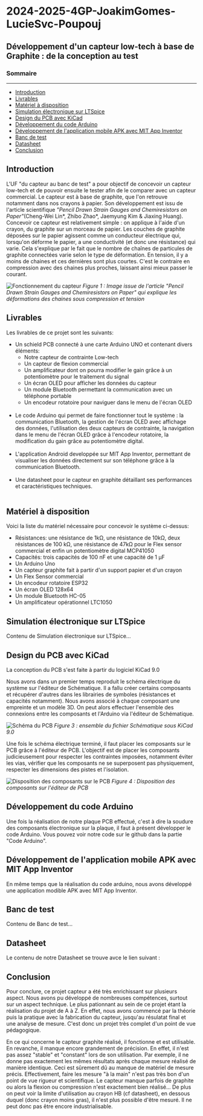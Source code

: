 <!DOCTYPE html>
<html lang="fr">
<head>
  <meta charset="UTF-8">
</head>

<body>

# 2024-2025-4GP-JoakimGomes-LucieSvc-Poupouj
## Développement d'un capteur low-tech à base de Graphite : de la conception au test

### Sommaire
<hr/>
<ul>
<li> <a href="#Introduction">Introduction </a></li>
<li> <a href="#Livrables">Livrables </a></li>
<li> <a href="#Matériel à disposition">Matériel à disposition </a></li>
<li> <a href="#Simulation électronique sur LTSpice">Simulation électronique sur LTSpice </a></li>
<li> <a href="#Design du PCB avec KiCad">Design du PCB avec KiCad </a></li>
<li> <a href="#Développement du code Arduino">Développement du code Arduino </a></li>
<li> <a href="#Développement de l'application mobile APK avec MIT App Inventor">Développement de l'application mobile APK avec MIT App Inventor </a></li>
<li> <a href="#Banc de test">Banc de test </a></li>
<li> <a href="#Datasheet">Datasheet </a></li>
<li> <a href="#Conclusion">Conclusion </a></li>
</ul>

<h2 id="Introduction">Introduction</h2>

<p>L'UF "du capteur au banc de test" a pour objectif de concevoir un capteur low-tech et de pouvoir ensuite le tester afin de le comparer avec un capteur commercial. Le capteur est à base de graphite, que l'on retrouve notamment dans nos crayons à papier. Son développement est issu de l'article scientifique <i>"Pencil Drawn Strain Gauges and Chemiresistors on Paper"</i>(Cheng-Wei Lin*, Zhibo Zhao*, Jaemyung Kim & Jiaxing Huang). Concevoir ce capteur est relativement simple : on applique à l'aide d'un crayon, du graphite sur un morceau de papier. Les couches de graphite déposées sur le papier agissent comme un conducteur électrique qui, lorsqu'on déforme le papier, a une conductivité (et donc une résistance) qui varie. Cela s'explique par le fait que  le nombre de chaînes de particules de graphite connectées varie selon le type de déformation. En tension, il y a moins de chaines et ces dernières sont plus courtes. C'est le contraire en compression avec des chaines plus proches, laissant ainsi mieux passer le courant.</p>

![Fonctionnement du capteur](images/capteur_fonctionnement.jpg)
<i>Figure 1 : Image issue de l'article "Pencil Drawn Strain Gauges and Chemiresistors on Paper" qui explique les déformations des chaines sous compression et tension</i>

<h2 id="Livrables">Livrables</h2>
<p>Les livrables de ce projet sont les suivants:</p>
<ul>
<li>Un schield PCB connecté à une carte Arduino UNO et contenant divers éléments:
<ul>
<li>Notre capteur de contrainte Low-tech</li>
<li>Un capteur de flexion commercial</li>
<li>Un amplificateur dont on pourra modifier le gain grâce à un potentiomètre pour le traitement du signal</li>
<li>Un écran OLED pour afficher les données du capteur</li>
<li>Un module Bluetooth permettant la communication avec un téléphone portable</li>
<li>Un encodeur rotatoire pour naviguer dans le menu de l'écran OLED</li>

</ul>
</li></br>
<li>
Le code Arduino qui permet de faire fonctionner tout le système : la communication Bluetooth, la gestion de l'écran OLED avec affichage des données, l'utilisation des deux capteurs de contrainte, la navigation dans le menu de l'écran OLED grâce à l'encodeur rotatoire, la modification du gain grâce au potentiomètre digital.
</li></br>
<li>
L'application Android developpée sur MIT App Inventor, permettant de visualiser les données directement sur son téléphone grâce à la communication Bluetooth.
</li></br>
<li>
Une datasheet pour le capteur en graphite détaillant ses performances et caractéristiques techniques.
</li></br>
</ul>

<h2 id="Matériel à disposition">Matériel à disposition</h2>
<p>Voici la liste du matériel nécessaire pour concevoir le système ci-dessus:</p>
<ul>
<li>Résistances: une résistance de 1kΩ, une résistance de 10kΩ, deux résistances de 100 kΩ, une résistance de 47kΩ pour le Flex sensor commercial et enfin un potentiomètre digital MCP41050</li>
<li>Capacités: trois capacités de 100 nF et une capacité de 1 µF</li>
<li>Un Arduino Uno</li>
<li>Un capteur graphite fait à partir d'un support papier et d'un crayon</li>
<li>Un Flex Sensor commercial</li>
<li>Un encodeur rotatoire ESP32</li>
<li>Un écran OLED 128x64</li>
<li>Un module Bluetooth HC-05</li>
<li>Un amplificateur opérationnel LTC1050</li>
</ul>

<h2 id="Simulation électronique sur LTSpice">Simulation électronique sur LTSpice</h2>
<p>Contenu de Simulation électronique sur LTSpice...</p>

<h2 id="Design du PCB avec KiCad">Design du PCB avec KiCad</h2>
<p>La conception du PCB s'est faite à partir du logiciel KiCad 9.0</p>
<p>Nous avons dans un premier temps reproduit le schéma électrique du système sur l'éditeur de Schématique. Il a fallu créer certains composants et récupérer d'autres dans les librairies de symboles (résistances et capacités notamment). Nous avons associé à chaque composant une empreinte et un modèle 3D. On peut alors effectuer l'ensemble des connexions entre les composants et l'Arduino via l'éditeur de Schématique.</p>

![Schéma du PCB](images/schematic_pcb.jpg)
<i>Figure 3 : ensemble du fichier Schématique sous KiCad 9.0</i>

<p>Une fois le schéma électrique terminé, il faut placer les composants sur le PCB grâce à l'éditeur de PCB. L'objectif est de placer les composants judicieusement pour respecter les contraintes imposées, notamment éviter les vias, vérifier que les composants ne se superposent pas physiquement, respecter les dimensions des pistes et l'isolation.</p>

![Disposition des composants sur le PCB](images/PCB.jpg)
<i>Figure 4 : Disposition des composants sur l'éditeur de PCB</i>

<h2 id="Développement du code Arduino">Développement du code Arduino</h2>
<p>Une fois la réalisation de notre plaque PCB effectué, c'est à dire la soudure des composants électronique sur la plaque, il faut à présent développer le code Arduino. Vous pouvez voir notre code sur le github dans la partie "Code Arduino".</p>

<h2 id="Développement de l'application mobile APK avec MIT App Inventor">Développement de l'application mobile APK avec MIT App Inventor</h2>
<p>En même temps que la réalisation du code arduino, nous avons développé une application modible APK avec MIT App Inventor.</p>

<h2 id="Banc de test">Banc de test</h2>
<p>Contenu de Banc de test...</p>

<h2 id="Datasheet">Datasheet</h2>
<p>Le contenu de notre Datasheet se trouve avce le lien suivant : </p>

<h2 id="Conclusion">Conclusion</h2>
<p>     Pour conclure, ce projet capteur a été très enrichissant sur plusieurs aspect. Nous avons pu développé de nombreuses compétences, surtout sur un aspect technique. Le plus pationnant au sein de ce projet étant la réalisation du projet de A à Z. En effet, nous avons commencé par la théorie puis la pratique avec la fabrication du capteur, jusqu'au résulatat final et une analyse de mesure. C'est donc un projet très complet d'un point de vue pédagogique. 

En ce qui concerne le capteur graphite réalisé, il fonctionne et est utilisable. En revanche, il manque encore grandement de précision. En effet, il n'est pas assez "stable" et "constant" lors de son utilisation. Par exemple, il ne donne pas exactement les mêmes résultats après chaque mesure réalisé de manière identique. Ceci est sûrement dû au manque de matériel de mesure précis. Effectivement, faire les mesure "à la main" n'est pas très bon d'un point de vue rigueur et scientifique. Le capteur manque parfois de graphite ou alors la flexion ou compression n'est exactement bien réalisé... De plus on peut voir la limite d'utilisation au crayon HB (cf datasheet), en dessous duquel (donc crayon moins gras), il n'est plus possible d'être mesuré. Il ne peut donc pas être encore industrialisable.</p>
</body>
</html>